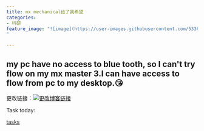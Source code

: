 ```yaml
---
title: mx mechanical给了我希望
categories:
- 科研
feature_image: "![image](https://user-images.githubusercontent.com/53364734/199033801-4709db0d-6c53-44f7-b3c5-83e4003bc6b2.png)
"

---
```

my pc have no access to blue tooth, so I can't try flow on my mx master 3.I can have access to flow from pc to my desktop.😘
---

<!-- more -->

更改链接：[![更改博客链接](https://user-images.githubusercontent.com/53364734/192180297-c1654533-eb5f-4bf9-aa9f-ab830208a5e3.png)](https://github.com/lizeyujack/lizeyujack.github.io/edit/main/_posts/2022-11-5-30.md)

Task today:

[tasks](https://dida365.com/webapp/#p/b7044b61accd4086b6b3906b/tasks/4b254e17a6ac73fbfaa6821c)
